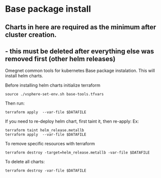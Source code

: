 # Base package install
## Charts in here are required as the minimum after cluster creation.
## - this must be deleted after everything else was removed first (other helm releases)

Omegnet common tools for kubernetes Base package instalation. This will install helm charts. 

Before installing helm charts initialize terraform
```
source ./vsphere-set-env.sh base-tools.tfvars 
```
Then run:
```
terraform apply  --var-file $DATAFILE 
```
If you need to re-deploy helm chart, first taint it, then re-apply:
Ex:
```
terraform taint helm_release.metallb
terraform apply  --var-file $DATAFILE 
```
To remove specific resources with terraform
```
terraform destroy -target=helm_release.metallb -var-file $DATAFILE 
```
To delete all charts:
```
terraform destroy -var-file $DATAFILE 
```



